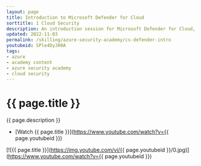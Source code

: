 ```yaml
---
layout: page
title: Introduction to Microsoft Defender for Cloud
sorttitle: 1 Cloud Security
description: An introduction session for Microsoft Defender for Cloud, exploring key security challenges facing the industry, Defender for Cloud's core features, its comprehensive protection across varying workloads, along with a demo showcasing baseline capabilities for all of your Azure, on-premises, and multicloud (Amazon AWS and Google GCP) resources.
updated: 2022-11-03
permalink: /skilling/azure-security-academy/cs-defender-intro
youtubeid: SPle4DyJ00A
tags: 
- azure
- academy content
- azure security academy
- cloud security
---
```


# {{ page.title }}

{{ page.description }}

* [Watch {{ page.title }}](https://www.youtube.com/watch?v={{ page.youtubeid }})

[![{{ page.title }}](https://img.youtube.com/vi/{{ page.youtubeid }}/0.jpg)](https://www.youtube.com/watch?v={{ page.youtubeid }})


